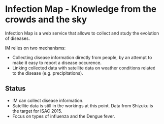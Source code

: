 Infection Map - Knowledge from the crowds and the sky
=====================================================

Infection Map is a web service that allows to collect and study the evolution of diseases.

IM relies on two mechanisms:

  * Collecting disease information directly from people, by an attempt to make it easy to report a disease occurence.
  * Linking collected data with satellite data on weather conditions related to the disease (e.g. precipitations).

Status
------

  * IM can collect disease information.
  * Satellite data is still in the workings at this point. Data from Shizuku is the target for ISAC 2015.
  * Focus on types of influenza and the Dengue fever.

